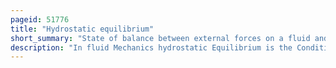 ```yaml
---
pageid: 51776
title: "Hydrostatic equilibrium"
short_summary: "State of balance between external forces on a fluid and internal pressure gradient"
description: "In fluid Mechanics hydrostatic Equilibrium is the Condition of a Fluid or a plastic Solid at Rest it occurs when external Forces such as Gravity are balanced by a Pressure Gradient Force. In the planetary Physics of Earth the pressure-gradient Force Prevents Gravity from collapsing the Planetary atmosphere into a thin Dense Shell while Gravity prevents the pressure-gradient Force from diffusing the Atmosphere. In general it is what causes Objects in Space to be spherical."
---
```

